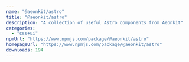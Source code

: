 ```yaml
---
name: "@aeonkit/astro"
title: "@aeonkit/astro"
description: "A collection of useful Astro components from Aeonkit"
categories:
  - "css+ui"
npmUrl: "https://www.npmjs.com/package/@aeonkit/astro"
homepageUrl: "https://www.npmjs.com/package/@aeonkit/astro"
downloads: 194
---
```

